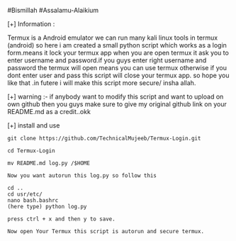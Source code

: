 #Bismillah
#Assalamu-Alaikium

 [+] Information :

   Termux is a Android emulator we can run many kali linux
   tools in termux (android) so here i am created a small 
   python script which works as a login form.means it lock
   your termux app when you are open termux it ask you to
   enter username and password.if you guys enter right 
   username and password the termux will open means you can
   use termux otherwise if you dont enter user and pass
   this script will close your termux app. so hope you like
   that .in futere i will make this script more secure/
   insha allah.

[+] warning :- if anybody want to modify this script and want to 
    upload on own github then you guys make sure to give my original github link on your README.md as a credit..okk

[+] install and use
  
    git clone https://github.com/TechnicalMujeeb/Termux-Login.git

    cd Termux-Login

    mv README.md log.py /$HOME

    Now you want autorun this log.py so follow this

    cd ..
    cd usr/etc/
    nano bash.bashrc
    (here type) python log.py

    press ctrl + x and then y to save.

    Now open Your Termux this script is autorun and secure termux.


